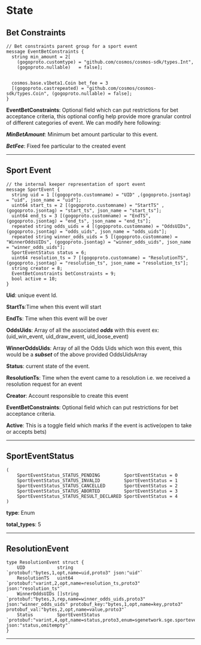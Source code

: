 # **State**

## **Bet Constraints**

```
// Bet constraints parent group for a sport event
message EventBetConstraints {
  string min_amount = 2[
    (gogoproto.customtype) = "github.com/cosmos/cosmos-sdk/types.Int",
    (gogoproto.nullable)   = false];


  cosmos.base.v1beta1.Coin bet_fee = 3
  [(gogoproto.castrepeated) = "github.com/cosmos/cosmos-sdk/types.Coin", (gogoproto.nullable) = false];
}
```

**EventBetConstraints**: Optional field which can put restrictions for bet acceptance criteria, this optional config help provide more
granular control of different categories of event. We can modify here following:

***MinBetAmount***: Minimum bet amount particular to this event.

***BetFee***: Fixed fee particular to the created event

---

## **Sport Event**
```
// the internal keeper representation of sport event
message SportEvent {
  string uid = 1 [(gogoproto.customname) = "UID" ,(gogoproto.jsontag) = "uid", json_name = "uid"];
  uint64 start_ts = 2 [(gogoproto.customname) = "StartTS" ,(gogoproto.jsontag) = "start_ts", json_name = "start_ts"];
  uint64 end_ts = 3 [(gogoproto.customname) = "EndTS", (gogoproto.jsontag) = "end_ts", json_name = "end_ts"];
  repeated string odds_uids = 4 [(gogoproto.customname) = "OddsUIDs", (gogoproto.jsontag) = "odds_uids", json_name = "odds_uids"];
  repeated string winner_odds_uids = 5 [(gogoproto.customname) = "WinnerOddsUIDs", (gogoproto.jsontag) = "winner_odds_uids", json_name = "winner_odds_uids"];
  SportEventStatus status = 6;
  uint64 resolution_ts = 7 [(gogoproto.customname) = "ResolutionTS", (gogoproto.jsontag) = "resolution_ts", json_name = "resolution_ts"];
  string creator = 8;
  EventBetConstraints betConstraints = 9;
  bool active = 10;
}
```
**Uid**: unique event Id.

**StartTs**:Time when this event will start

**EndTs**: Time when this event will be over

**OddsUids**: Array of all the associated **_odds_** with this event ex: (uid_win_event, uid_draw_event, uid_loose_event)

**WinnerOddsUids**: Array of all the Odds Uids which won this event, this would be a **_subset_** of the above provided OddsUidsArray

**Status**: current state of the event.

**ResolutionTs**: Time when the event came to a resolution i.e. we received a resolution request for an event

**Creator**: Account responsible to create this event

**EventBetConstraints**: Optional field which can put restrictions for bet acceptance criteria.

**Active**: This is a toggle field which marks if the event is active(open to take or accepts bets)

---

## **SportEventStatus**

```
(
	SportEventStatus_STATUS_PENDING         SportEventStatus = 0
	SportEventStatus_STATUS_INVALID         SportEventStatus = 1
	SportEventStatus_STATUS_CANCELLED       SportEventStatus = 2
	SportEventStatus_STATUS_ABORTED         SportEventStatus = 3
	SportEventStatus_STATUS_RESULT_DECLARED SportEventStatus = 4
)
```

**type**: Enum

**total_types**: 5

---

## **ResolutionEvent**

```
type ResolutionEvent struct {
	UID            string            `protobuf:"bytes,1,opt,name=uid,proto3" json:"uid"`
	ResolutionTS   uint64            `protobuf:"varint,2,opt,name=resolution_ts,proto3" json:"resolution_ts"`
	WinnerOddsUIDs []string `protobuf:"bytes,3,rep,name=winner_odds_uids,proto3" json:"winner_odds_uids" protobuf_key:"bytes,1,opt,name=key,proto3" protobuf_val:"bytes,2,opt,name=value,proto3"`
	Status         SportEventStatus  `protobuf:"varint,4,opt,name=status,proto3,enum=sgenetwork.sge.sportevent.SportEventStatus" json:"status,omitempty"`
}
```
---
